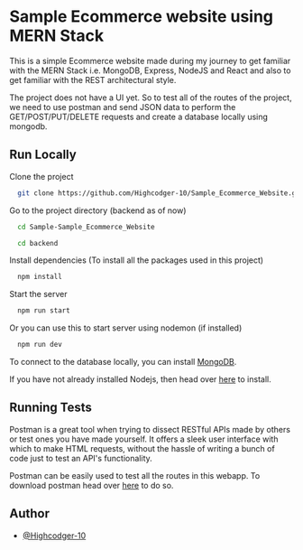 # Sample Ecommerce website using MERN Stack

This is a simple Ecommerce website made during my journey to get familiar with the MERN Stack i.e. MongoDB, Express, NodeJS and React and also to get familiar with the REST architectural style.

The project does not have a UI yet. So to test all of the routes of the project, we need to use postman and send JSON data to perform the GET/POST/PUT/DELETE requests
and create a database locally using mongodb.


## Run Locally

Clone the project

```bash
  git clone https://github.com/Highcodger-10/Sample_Ecommerce_Website.git
```

Go to the project directory (backend as of now)

```bash
  cd Sample-Sample_Ecommerce_Website
```

```bash
  cd backend
```

Install dependencies (To install all the packages used in this project)

```bash
  npm install
```

Start the server

```bash
  npm run start
```

Or you can use this to start server using nodemon (if installed)

```bash
  npm run dev
```
To connect to the database locally, you can install [MongoDB](https://www.mongodb.com/try/download/community). 

If you have not already installed Nodejs, then head over [here](https://nodejs.org/en/) to install.

## Running Tests

Postman is a great tool when trying to dissect RESTful APIs made by others or test ones you have made yourself. It offers a sleek user interface with which to make HTML requests, without the hassle of writing a bunch of code just to test an API's functionality.

Postman can be easily used to test all the routes in this webapp. To download postman head over [here](https://www.postman.com/downloads/) to do so. 




## Author

- [@Highcodger-10](https://github.com/Highcodger-10)

